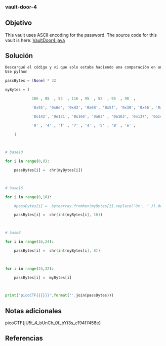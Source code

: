 ### vault-door-4
## Objetivo
This vault uses ASCII encoding for the password. The source code for this vault is here: [VaultDoor4.java](https://jupiter.challenges.picoctf.org/static/c695ee23309d453a3ef369c34cc1bccb/VaultDoor4.java)
## Solución 
```python
Descargué el código y vi que solo estaba haciendo una comparación en una serie de bytes con varias codificaciones. (binario, hexadecimal, ascii, etc...)
Use python

passBytes = [None] * 32

myBytes = [

            106 , 85  , 53  , 116 , 95  , 52  , 95  , 98  ,

            '0x55', '0x6e', '0x43', '0x68', '0x5f', '0x30', '0x66', '0x5f',

            '0o142', '0o131', '0o164', '0o63' , '0o163', '0o137', '0o143' , '0o61' ,

            '9' , '4' , 'f' , '7' , '4' , '5' , '8' , 'e' ,

    ]

  

# base10

for i in range(0,8):

    passBytes[i] =  chr(myBytes[i])

  

# base16

for i in range(8,16):

    #passBytes[i] =  bytearray.fromhex(myBytes[i].replace('0x', '')).decode()

    passBytes[i] =  chr(int(myBytes[i], 16))

  

# base8

for i in range(16,24):

    passBytes[i] =  chr(int(myBytes[i], 8))

  

for i in range(24,32):

    passBytes[i] =  myBytes[i]

  

print("picoCTF{{{}}}".format(''.join(passBytes)))
```
## Notas adicionales
picoCTF{jU5t_4_bUnCh_0f_bYt3s_c194f7458e}
## Referencias